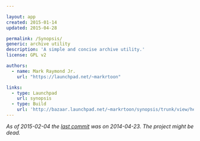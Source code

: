 ```yaml
---

layout: app
created: 2015-01-14
updated: 2015-04-28

permalink: /Synopsis/
generic: archive utility
description: 'A simple and concise archive utility.'
license: GPL v2

authors:
  - name: Mark Raymond Jr.
    url: "https://launchpad.net/~markrtoon"

links:
  - type: Launchpad
    url: synopsis
  - type: Build
    url: 'http://bazaar.launchpad.net/~markrtoon/synopsis/trunk/view/head:/INSTALL'
---
```


*As of 2015-02-04 the [last commit](https://code.launchpad.net/synopsis) was on 2014-04-23. The project might be dead.*
